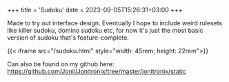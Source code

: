 +++
title = 'Sudoku'
date = 2023-09-05T15:26:31+03:00
+++

Made to try out interface design. Eventually I hope to include weird rulesets like killer sudoku, domino sudoku etc, for now it's just the most basic version of sudoku that's feature-complete.

{{< iframe src="/sudoku.html" style="width: 45rem; height: 22rem">}}

Can also be found on my github here: https://github.com/Jonii/Jonitronix/tree/master/jonitronix/static
